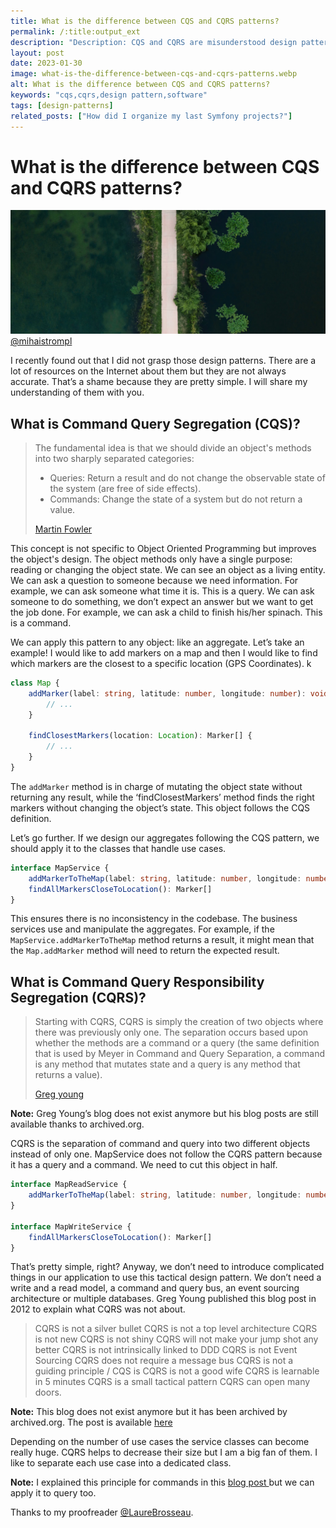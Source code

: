 ```yaml
---
title: What is the difference between CQS and CQRS patterns?
permalink: /:title:output_ext
description: "Description: CQS and CQRS are misunderstood design patterns. They are more simple than people think! CQRS is about dividing an object's methods into two categories: commands and queries while CQRS is about separating query and command into two objects."
layout: post
date: 2023-01-30
image: what-is-the-difference-between-cqs-and-cqrs-patterns.webp
alt: What is the difference between CQS and CQRS patterns?
keywords: "cqs,cqrs,design pattern,software"
tags: [design-patterns]
related_posts: ["How did I organize my last Symfony projects?"]
---
```


# What is the difference between CQS and CQRS patterns?

![What is the difference between CQS and CQRS patterns?](assets/img/posts/what-is-the-difference-between-cqs-and-cqrs-patterns.webp)[@mihaistrompl](https://unsplash.com/fr/@mihaistrompl)

I recently found out that I did not grasp those design patterns. There are a lot of resources on the Internet about them but they are not always accurate. That’s a shame because they are pretty simple. I will share my understanding of them with you.

## What is Command Query Segregation (CQS)?

> The fundamental idea is that we should divide an object's methods into two sharply separated categories:
>  * Queries: Return a result and do not change the observable state of the system (are free of side effects).
>  * Commands: Change the state of a system but do not return a value.
>
> [Martin Fowler](https://martinfowler.com/bliki/CommandQuerySeparation.html)

This concept is not specific to Object Oriented Programming but improves the object's design. The object methods only have a single purpose: reading or changing the object state. We can see an object as a living entity. We can ask a question to someone because we need information. For example, we can ask someone what time it is. This is a query. We can ask someone to do something, we don’t expect an answer but we want to get the job done. For example, we can ask a child to finish his/her spinach. This is a command.

We can apply this pattern to any object: like an aggregate. Let’s take an example! I would like to add markers on a map and then I would like to find which markers are the closest to a specific location (GPS Coordinates).
k
```ts
class Map {
    addMarker(label: string, latitude: number, longitude: number): void {
        // ...
    }

    findClosestMarkers(location: Location): Marker[] {
        // ...
    }
}
``` 

The `addMarker` method is in charge of mutating the object state without returning any result, while the ‘findClosestMarkers’ method finds the right markers without changing the object’s state. This object follows the CQS definition.

Let’s go further. If we design our aggregates following the CQS pattern, we should apply it to the classes that handle use cases.

```ts
interface MapService {
    addMarkerToTheMap(label: string, latitude: number, longitude: number); void
    findAllMarkersCloseToLocation(): Marker[]
}
``` 

This ensures there is no inconsistency in the codebase. The business services use and manipulate the aggregates. For example, if the `MapService.addMarkerToTheMap` method returns a result, it might mean that the `Map.addMarker` method will need to return the expected result.

## What is Command Query Responsibility Segregation (CQRS)?

> Starting with CQRS, CQRS is simply the creation of two objects where there was previously only one. The separation occurs based upon whether the methods are a command or a query (the same definition that is used by Meyer in Command and Query Separation, a command is any method that mutates state and a query is any method that returns a value).
>
> [Greg young](https://web.archive.org/web/20190211113420/http://codebetter.com/gregyoung/2010/02/16/cqrs-task-based-uis-event-sourcing-agh/)

**Note:** Greg Young’s blog does not exist anymore but his blog posts are still available thanks to archived.org.

CQRS is the separation of command and query into two different objects instead of only one. MapService does not follow the CQRS pattern because it has a query and a command. We need to cut this object in half.

```ts
interface MapReadService {
    addMarkerToTheMap(label: string, latitude: number, longitude: number); void
}

interface MapWriteService {
    findAllMarkersCloseToLocation(): Marker[]
}
``` 

That’s pretty simple, right? Anyway, we don’t need to introduce complicated things in our application to use this tactical design pattern. We don’t need a write and a read model,
a command and query bus, an event sourcing architecture or multiple databases. Greg Young published this blog post in 2012 to explain what CQRS was not about.

> CQRS is not a silver bullet
> CQRS is not a top level architecture
> CQRS is not new
> CQRS is not shiny
> CQRS will not make your jump shot any better
> CQRS is not intrinsically linked to DDD
> CQRS is not Event Sourcing
> CQRS does not require a message bus
> CQRS is not a guiding principle / CQS is
> CQRS is not a good wife
> CQRS is learnable in 5 minutes
> CQRS is a small tactical pattern
> CQRS can open many doors.

**Note:** This blog does not exist anymore but it has been archived by archived.org. The post is available [here](https://web.archive.org/web/20160729165044/https://goodenoughsoftware.net/2012/03/02/cqrs/)

Depending on the number of use cases the service classes can become really huge. CQRS helps to decrease their size but I am a big fan of them. I like to separate each use case into a dedicated class.

**Note:** I explained this principle for commands in this [blog post ](/command-handler-patterns.html) but we can apply it to query too.

Thanks to my proofreader [@LaureBrosseau](https://twitter.com/LaureBrosseau).
